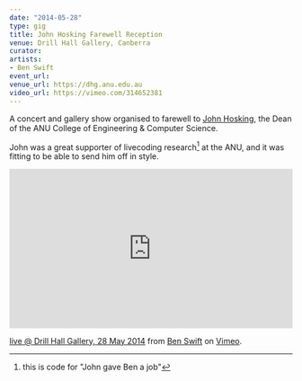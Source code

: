 ```yaml
---
date: "2014-05-28"
type: gig
title: John Hosking Farewell Reception
venue: Drill Hall Gallery, Canberra
curator: 
artists:
- Ben Swift
event_url: 
venue_url: https://dhg.anu.edu.au
video_url: https://vimeo.com/314652381
---
```


A concert and gallery show organised to farewell to [John
Hosking](https://unidirectory.auckland.ac.nz/profile/j-hosking), the Dean of the
ANU College of Engineering & Computer Science.

John was a great supporter of livecoding research[^code] at the ANU, and it was
fitting to be able to send him off in style.

<div style="padding:56.25% 0 0 0;position:relative;"><iframe src="https://player.vimeo.com/video/314652381" style="position:absolute;top:0;left:0;width:100%;height:100%;" frameborder="0" webkitallowfullscreen mozallowfullscreen allowfullscreen></iframe></div><script src="https://player.vimeo.com/api/player.js"></script>
<p><a href="https://vimeo.com/314652381">live @ Drill Hall Gallery, 28 May 2014</a> from <a href="https://vimeo.com/benswift">Ben Swift</a> on <a href="https://vimeo.com">Vimeo</a>.</p>

[^code]: this is code for "John gave Ben a job"
